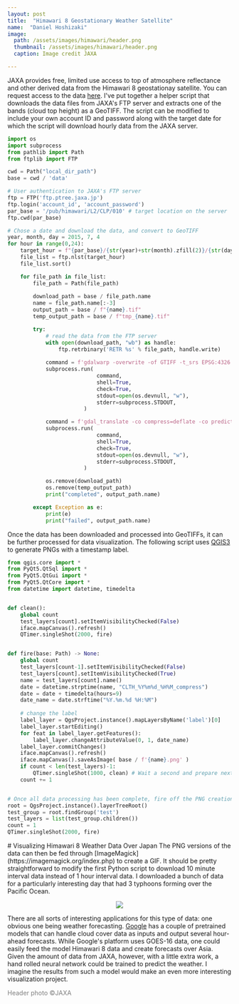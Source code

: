 ```yaml
---
layout: post
title:  "Himawari 8 Geostationary Weather Satellite"
name:  "Daniel Hoshizaki"
image:
  path: /assets/images/himawari/header.png
  thumbnail: /assets/images/himawari/header.png
  caption: Image credit JAXA

---
```


JAXA provides free, limited use access to top of atmosphere reflectance and other derived data from the Himawari 8 geostationay satellite. You can request access to the data [here](https://www.eorc.jaxa.jp/ptree/registration_top.html). I've put together a helper script that downloads the data files from JAXA's FTP server and extracts one of the bands (cloud top height) as a GeoTIFF. The script can be modified to include your own account ID and password along with the target date for which the script will download hourly data from the JAXA server.

```py
import os
import subprocess
from pathlib import Path
from ftplib import FTP

cwd = Path("local_dir_path")
base = cwd / 'data'

# User authentication to JAXA's FTP server
ftp = FTP('ftp.ptree.jaxa.jp')
ftp.login('account_id', 'account_password') 
par_base = '/pub/himawari/L2/CLP/010' # target location on the server
ftp.cwd(par_base)

# Chose a date and download the data, and convert to GeoTIFF
year, month, day = 2015, 7, 4
for hour in range(0,24):
    target_hour = f"{par_base}/{str(year)+str(month).zfill(2)}/{str(day).zfill(2)}/{str(hour).zfill(2)}"
    file_list = ftp.nlst(target_hour)
    file_list.sort()

    for file_path in file_list:
        file_path = Path(file_path)
        
        download_path = base / file_path.name
        name = file_path.name[:-3]
        output_path = base / f"{name}.tif"
        temp_output_path = base / f"tmp_{name}.tif"

        try:
            # read the data from the FTP server
            with open(download_path, "wb") as handle:
                ftp.retrbinary('RETR %s' % file_path, handle.write)
            
            command = f'gdalwarp -overwrite -of GTIFF -t_srs EPSG:4326 NETCDF:"{download_path.as_posix()}":CLTH {temp_output_path.as_posix()}'
            subprocess.run(
                            command,
                            shell=True,
                            check=True,
                            stdout=open(os.devnull, "w"),
                            stderr=subprocess.STDOUT,
                        )

            command = f'gdal_translate -co compress=deflate -co predictor=2 {temp_output_path.as_posix()} {output_path.as_posix()}'
            subprocess.run(
                            command,
                            shell=True,
                            check=True,
                            stdout=open(os.devnull, "w"),
                            stderr=subprocess.STDOUT,
                        )

            os.remove(download_path)
            os.remove(temp_output_path)
            print("completed", output_path.name)

        except Exception as e:
            print(e)
            print("failed", output_path.name)
```

Once the data has been downloaded and processed into GeoTIFFs, it can be further processed for data visualization. The following script uses [QGIS3](https://www.qgis.org/en/site/) to generate PNGs with a timestamp label.

```py
from qgis.core import *
from PyQt5.QtSql import *
from PyQt5.QtGui import *
from PyQt5.QtCore import *
from datetime import datetime, timedelta


def clean():
    global count
    test_layers[count].setItemVisibilityChecked(False)
    iface.mapCanvas().refresh()
    QTimer.singleShot(2000, fire)


def fire(base: Path) -> None:
    global count
    test_layers[count-1].setItemVisibilityChecked(False)
    test_layers[count].setItemVisibilityChecked(True)
    name = test_layers[count].name()
    date = datetime.strptime(name, "CLTH_%Y%m%d_%H%M_compress")
    date = date + timedelta(hours=9)
    date_name = date.strftime("%Y.%m.%d %H:%M")
    
    # change the label
    label_layer = QgsProject.instance().mapLayersByName('label')[0]
    label_layer.startEditing()
    for feat in label_layer.getFeatures():
        label_layer.changeAttributeValue(0, 1, date_name)
    label_layer.commitChanges()
    iface.mapCanvas().refresh()
    iface.mapCanvas().saveAsImage( base / f'{name}.png' )
    if count < len(test_layers)-1:
        QTimer.singleShot(1000, clean) # Wait a second and prepare next map
    count += 1


# Once all data processing has been complete, fire off the PNG creation through QGIS
root = QgsProject.instance().layerTreeRoot()
test_group = root.findGroup('test')
test_layers = list(test_group.children())
count = 1
QTimer.singleShot(2000, fire)
```
<p>
# Visualizing Himawari 8 Weather Data Over Japan
The PNG versions of the data can then be fed through [ImageMagick](https://imagemagick.org/index.php) to create a GIF. It should be pretty straightforward to modify the first Python script to download 10 minute interval data instead of 1 hour interval data. I downloaded a bunch of data for a particularly interesting day that had 3 typhoons forming over the Pacific Ocean.

<p align="center">
  <img src="/assets/images/himawari/himawari.gif" />
</p>

There are all sorts of interesting applications for this type of data: one obvious one being weather forecasting. [Google](https://cloud.google.com/blog/topics/sustainability/weather-prediction-with-ai) has a couple of pretrained models that can handle cloud cover data as inputs and output several hour-ahead forecasts. While Google's platform uses GOES-16 data, one could easily feed the model Himawari 8 data and create forecasts over Asia. Given the amount of data from JAXA, however, with a little extra work, a hand rolled neural network could be trained to predict the weather. I imagine the results from such a model would make an even more interesting visualization project.

<p style="color:grey">Header photo ©JAXA</p>